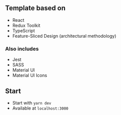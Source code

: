 ## Template based on 
- React
- Redux Toolkit 
- TypeScript
- Feature-Sliced Design (architectural methodology)

### Also includes
- Jest
- SASS
- Material UI
- Material UI Icons

## Start 
- Start with <code>yarn dev</code>
- Available at <code>localhost:3000</code>
